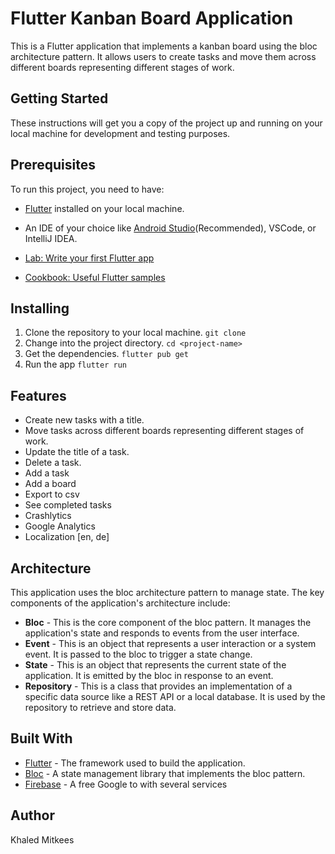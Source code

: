 # Flutter Kanban Board Application

This is a Flutter application that implements a kanban board using the bloc architecture pattern.
It allows users to create tasks and move them across different boards representing different stages of work.

## Getting Started

These instructions will get you a copy of the project up and running on your local machine for development and testing purposes.

## Prerequisites
To run this project, you need to have:

- [Flutter](https://flutter.dev/docs/get-started/install) installed on your local machine.
- An IDE of your choice like [Android Studio](https://docs.flutter.dev/get-started/editor?tab=androidstudio)(Recommended), VSCode, or IntelliJ IDEA.

- [Lab: Write your first Flutter app](https://docs.flutter.dev/get-started/codelab)
- [Cookbook: Useful Flutter samples](https://docs.flutter.dev/cookbook)

## Installing
1. Clone the repository to your local machine.
   `git clone`
2. Change into the project directory.
   `cd <project-name>`
3. Get the dependencies.
   `flutter pub get`
4. Run the app
   `flutter run`

## Features
* Create new tasks with a title.
* Move tasks across different boards representing different stages of work.
* Update the title of a task.
* Delete a task.
* Add a task
* Add a board
* Export to csv
* See completed tasks
* Crashlytics 
* Google Analytics 
* Localization [en, de]

## Architecture
This application uses the bloc architecture pattern to manage state. The key components of the application's architecture include:

* **Bloc** - This is the core component of the bloc pattern. It manages the application's state and responds to events from the user interface.
* **Event** - This is an object that represents a user interaction or a system event. It is passed to the bloc to trigger a state change.
* **State** - This is an object that represents the current state of the application. It is emitted by the bloc in response to an event.
* **Repository** - This is a class that provides an implementation of a specific data source like a REST API or a local database. It is used by the repository to retrieve and store data.

## Built With
* [Flutter](https://flutter.dev/) - The framework used to build the application.
* [Bloc](https://pub.dev/packages/bloc) - A state management library that implements the bloc pattern.
* [Firebase](https://firebase.google.com/) - A free Google to with several services

## Author
Khaled Mitkees
